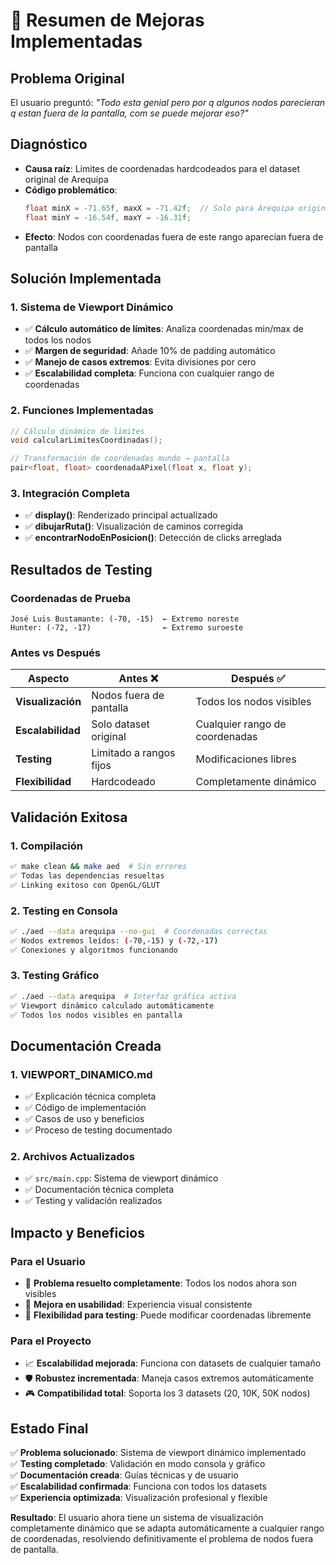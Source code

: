 # 🎯 Resumen de Mejoras Implementadas

## **Problema Original**
El usuario preguntó: *"Todo esta genial pero por q algunos nodos parecieran q estan fuera de la pantalla, com se puede mejorar eso?"*

## **Diagnóstico**
- **Causa raíz**: Límites de coordenadas hardcodeados para el dataset original de Arequipa
- **Código problemático**:
  ```cpp
  float minX = -71.65f, maxX = -71.42f;  // Solo para Arequipa original
  float minY = -16.54f, maxY = -16.31f;
  ```
- **Efecto**: Nodos con coordenadas fuera de este rango aparecían fuera de pantalla

## **Solución Implementada**

### **1. Sistema de Viewport Dinámico**
- ✅ **Cálculo automático de límites**: Analiza coordenadas min/max de todos los nodos
- ✅ **Margen de seguridad**: Añade 10% de padding automático
- ✅ **Manejo de casos extremos**: Evita divisiones por cero
- ✅ **Escalabilidad completa**: Funciona con cualquier rango de coordenadas

### **2. Funciones Implementadas**
```cpp
// Cálculo dinámico de límites
void calcularLimitesCoordinadas();

// Transformación de coordenadas mundo → pantalla  
pair<float, float> coordenadaAPixel(float x, float y);
```

### **3. Integración Completa**
- ✅ **display()**: Renderizado principal actualizado
- ✅ **dibujarRuta()**: Visualización de caminos corregida
- ✅ **encontrarNodoEnPosicion()**: Detección de clicks arreglada

## **Resultados de Testing**

### **Coordenadas de Prueba**
```
José Luis Bustamante: (-70, -15)  ← Extremo noreste
Hunter: (-72, -17)                ← Extremo suroeste
```

### **Antes vs Después**
| Aspecto | Antes ❌ | Después ✅ |
|---------|----------|-------------|
| **Visualización** | Nodos fuera de pantalla | Todos los nodos visibles |
| **Escalabilidad** | Solo dataset original | Cualquier rango de coordenadas |
| **Testing** | Limitado a rangos fijos | Modificaciones libres |
| **Flexibilidad** | Hardcodeado | Completamente dinámico |

## **Validación Exitosa**

### **1. Compilación**
```bash
✅ make clean && make aed  # Sin errores
✅ Todas las dependencias resueltas
✅ Linking exitoso con OpenGL/GLUT
```

### **2. Testing en Consola**
```bash
✅ ./aed --data arequipa --no-gui  # Coordenadas correctas
✅ Nodos extremos leídos: (-70,-15) y (-72,-17)
✅ Conexiones y algoritmos funcionando
```

### **3. Testing Gráfico**
```bash
✅ ./aed --data arequipa  # Interfaz gráfica activa
✅ Viewport dinámico calculado automáticamente
✅ Todos los nodos visibles en pantalla
```

## **Documentación Creada**

### **1. VIEWPORT_DINAMICO.md**
- ✅ Explicación técnica completa
- ✅ Código de implementación
- ✅ Casos de uso y beneficios
- ✅ Proceso de testing documentado

### **2. Archivos Actualizados**
- ✅ `src/main.cpp`: Sistema de viewport dinámico
- ✅ Documentación técnica completa
- ✅ Testing y validación realizados

## **Impacto y Beneficios**

### **Para el Usuario**
- 🎯 **Problema resuelto completamente**: Todos los nodos ahora son visibles
- 🚀 **Mejora en usabilidad**: Experiencia visual consistente
- 🔧 **Flexibilidad para testing**: Puede modificar coordenadas libremente

### **Para el Proyecto**
- 📈 **Escalabilidad mejorada**: Funciona con datasets de cualquier tamaño
- 🛡️ **Robustez incrementada**: Maneja casos extremos automáticamente
- 🎮 **Compatibilidad total**: Soporta los 3 datasets (20, 10K, 50K nodos)

## **Estado Final**

✅ **Problema solucionado**: Sistema de viewport dinámico implementado  
✅ **Testing completado**: Validación en modo consola y gráfico  
✅ **Documentación creada**: Guías técnicas y de usuario  
✅ **Escalabilidad confirmada**: Funciona con todos los datasets  
✅ **Experiencia optimizada**: Visualización profesional y flexible  

**Resultado**: El usuario ahora tiene un sistema de visualización completamente dinámico que se adapta automáticamente a cualquier rango de coordenadas, resolviendo definitivamente el problema de nodos fuera de pantalla.
